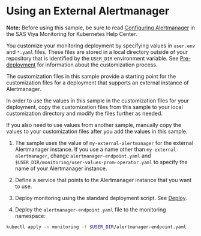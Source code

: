 # Using an External Alertmanager

**Note:** Before using this sample, be sure to read [Configuring Alertmanager](https://documentation.sas.com/?cdcId=obsrvcdc&cdcVersion=default&docsetId=obsrvdply&docsetTarget=p1hedx6j957ztfn1vs4likzvjv6o.htm) in the SAS Viya Monitoring for Kubernetes Help Center.

You customize your monitoring deployment by specifying values in `user.env` and
`*.yaml` files. These files are stored in a local directory outside of your
repository that is identified by the `USER_DIR` environment variable. See 
[Pre-deployment](https://documentation.sas.com/?cdcId=obsrvcdc&cdcVersion=default&docsetId=obsrvdply&docsetTarget=n1ajbblsxpcgl5n11t13wgtd4d7c.htm) for information
about the customization process.

The customization files in this sample provide a starting point for the
customization files for a deployment that supports an external instance of
Alertmanager.

In order to use the values in this sample in the customization files for your
deployment, copy the customization files from this sample to your local
customization directory and modify the files further as needed.

If you also need to use values from another sample, manually copy the values
to your customization files after you add the values in this sample.

1. The sample uses the value of `my-external-alertmanager` for the external
Alertmanager instance. If you use a name other than `my-external-alertmanager`,
change `alertmanager-endpoint.yaml` and
`$USER_DIR/monitoring/user-values-prom-operator.yaml` to specify the name of
your Alertmanager instance.

2. Define a service that points to the Alertmanager instance that you want to
use.

3. Deploy monitoring using the standard deployment script. See [Deploy](https://documentation.sas.com/?cdcId=obsrvcdc&cdcVersion=default&docsetId=obsrvdply&docsetTarget=n1rhzwx0mcnnnun17q11v85bspyk.htm).

4. Deploy the `alertmanager-endpoint.yaml` file to the monitoring namespace:

```bash
kubectl apply -n monitoring -f $USER_DIR/alertmanager-endpoint.yaml
```
